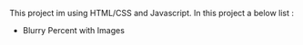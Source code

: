This project im using HTML/CSS and Javascript.
In this project a below list :
- Blurry Percent with Images
